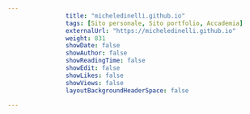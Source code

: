 ---
                title: "micheledinelli.github.io"
                tags: [Sito personale, Sito portfolio, Accademia]
                externalUrl: "https://micheledinelli.github.io"
                weight: 831
                showDate: false
                showAuthor: false
                showReadingTime: false
                showEdit: false
                showLikes: false
                showViews: false
                layoutBackgroundHeaderSpace: false
                ---

